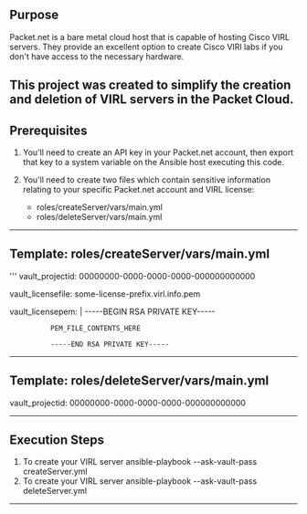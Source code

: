 ## Purpose
Packet.net is a bare metal cloud host that is capable of hosting Cisco VIRL servers. They provide an excellent option to create Cisco VIRl labs if you don't have access to the necessary hardware.

This project was created to simplify the creation and deletion of VIRL servers in the Packet Cloud.
---
## Prerequisites
1. You'll need to create an API key in your Packet.net account, then export that key to a system variable on the Ansible host executing this code.

2. You'll need to create two files which contain sensitive information relating to your specific Packet.net account and VIRL license:
   - roles/createServer/vars/main.yml
   - roles/deleteServer/vars/main.yml
---
## Template: roles/createServer/vars/main.yml
'''
vault_projectid: 00000000-0000-0000-0000-000000000000

vault_licensefile: some-license-prefix.virl.info.pem

vault_licensepem: |
              -----BEGIN RSA PRIVATE KEY-----

              PEM_FILE_CONTENTS_HERE

              -----END RSA PRIVATE KEY-----
---
## Template: roles/deleteServer/vars/main.yml
vault_projectid: 00000000-0000-0000-0000-000000000000


---
## Execution Steps
1. To create your VIRL server
   ansible-playbook --ask-vault-pass createServer.yml
2. To create your VIRL server
   ansible-playbook --ask-vault-pass deleteServer.yml


---
